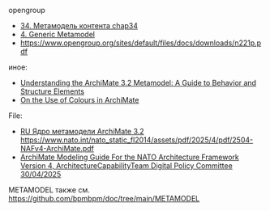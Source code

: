 
opengroup
- [34. Метамодель контента chap34](https://pubs.opengroup.org/architecture/togaf91-doc/arch/chap34.html)
- [4. Generic Metamodel](https://pubs.opengroup.org/architecture/archimate3-doc/ch-Generic-Metamodel.html)
- https://www.opengroup.org/sites/default/files/docs/downloads/n221p.pdf  

иное:
- [Understanding the ArchiMate 3.2 Metamodel: A Guide to Behavior and Structure Elements](https://www.archimetric.com/understanding-the-archimate-3-2-metamodel-a-guide-to-behavior-and-structure-elements/)
- [On the Use of Colours in ArchiMate](https://ea.rna.nl/2011/06/05/on-the-use-of-colours-in-archimate/)


File:
- [RU Ядро метамодели ArchiMate 3.2](https://ea.rna.nl/wp-content/uploads/2023/08/archimate-sheets-ru-20230805-s.pdf)
https://www.nato.int/nato_static_fl2014/assets/pdf/2025/4/pdf/2504-NAFv4-ArchiMate.pdf 
- [ArchiMate Modeling Guide For the NATO Architecture Framework Version 4, ArchitectureCapabilityTeam Digital Policy Committee 30/04/2025](https://www.nato.int/nato_static_fl2014/assets/pdf/2025/4/pdf/2504-NAFv4-ArchiMate.pdf)

METAMODEL также см. https://github.com/bpmbpm/doc/tree/main/METAMODEL
